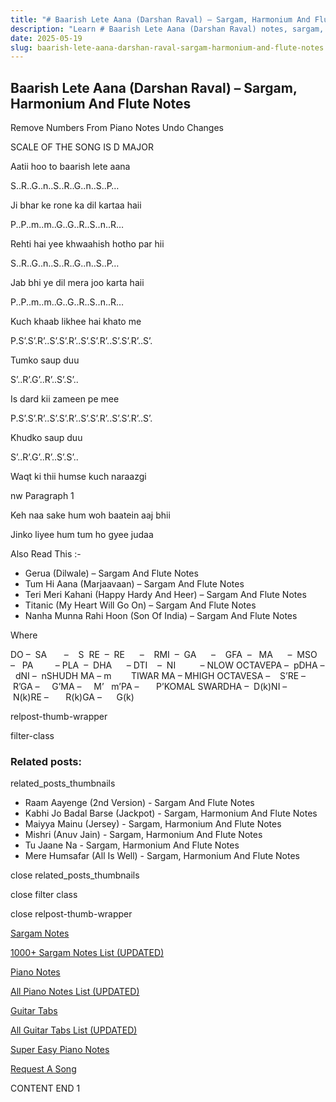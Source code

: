 ```yaml
---
title: "# Baarish Lete Aana (Darshan Raval) – Sargam, Harmonium And Flute Notes"
description: "Learn # Baarish Lete Aana (Darshan Raval) notes, sargam, harmonium notations and flute notes. Easy step-by-step tutorial for beginners."
date: 2025-05-19
slug: baarish-lete-aana-darshan-raval-sargam-harmonium-and-flute-notes
---
```


## Baarish Lete Aana (Darshan Raval) – Sargam, Harmonium And Flute Notes

Remove Numbers From Piano Notes
Undo Changes

SCALE OF THE SONG IS D MAJOR

Aatii hoo to baarish lete aana

S..R..G..n..S..R..G..n..S..P…

Ji bhar ke rone ka dil kartaa haii

P..P..m..m..G..G..R..S..n..R…

Rehti hai yee khwaahish hotho par hii

S..R..G..n..S..R..G..n..S..P…

Jab bhi ye dil mera joo karta haii

P..P..m..m..G..G..R..S..n..R…

Kuch khaab likhee hai khato me

P.S’.S’.R’..S’.S’.R’..S’.S’.R’..S’.S’.R’..S’.

Tumko saup duu

S’..R’.G’..R’..S’.S’..

Is dard kii zameen pe mee

P.S’.S’.R’..S’.S’.R’..S’.S’.R’..S’.S’.R’..S’.

Khudko saup duu

S’..R’.G’..R’..S’.S’..

Waqt ki thii humse kuch naraazgi

nw Paragraph 1

Keh naa sake hum woh baatein aaj bhii

Jinko liyee hum tum ho gyee judaa



Also Read This :-



* Gerua (Dilwale) – Sargam And Flute Notes
* Tum Hi Aana (Marjaavaan) – Sargam And Flute Notes
* Teri Meri Kahani (Happy Hardy And Heer) – Sargam And Flute Notes
* Titanic (My Heart Will Go On) – Sargam And Flute Notes
* Nanha Munna Rahi Hoon (Son Of India) – Sargam And Flute Notes

Where



DO –  SA       –    S  RE  –  RE      –    RMI  –  GA      –    GFA  –   MA      –  MSO  –   PA         – PLA  –  DHA      – DTI    –  NI          – NLOW OCTAVEPA –  pDHA –  dNI –  nSHUDH MA – m        TIWAR MA – MHIGH OCTAVESA –    S’RE –     R’GA –     G’MA –     M’   m’PA –       P’KOMAL SWARDHA –  D(k)NI –       N(k)RE –       R(k)GA –      G(k)



relpost-thumb-wrapper

filter-class

### Related posts:

related_posts_thumbnails

* Raam Aayenge (2nd Version) - Sargam And Flute Notes
* Kabhi Jo Badal Barse (Jackpot) - Sargam, Harmonium And Flute Notes
* Maiyya Mainu (Jersey) - Sargam, Harmonium And Flute Notes
* Mishri (Anuv Jain) - Sargam, Harmonium And Flute Notes
* Tu Jaane Na - Sargam, Harmonium And Flute Notes
* Mere Humsafar (All Is Well) - Sargam, Harmonium And Flute Notes

close related_posts_thumbnails

close filter class

close relpost-thumb-wrapper

[Sargam Notes](https://www.notationsworld.com/sargam-notes.html)

[1000+ Sargam Notes List (UPDATED)](https://www.notationsworld.com/all-songs-list-sargam-notes.html)

[Piano Notes](https://www.notationsworld.com/piano-notes.html)

[All Piano Notes List (UPDATED)](https://www.notationsworld.com/all-songs-list-piano-notes.html)

[Guitar Tabs](https://www.notationsworld.com/guitar-tabs.html)

[All Guitar Tabs List (UPDATED)](https://www.notationsworld.com/all-songs-list-guitar-tabs.html)

[Super Easy Piano Notes](https://studywall.in/)

[Request A Song](https://www.notationsworld.com/request-a-song.html)

CONTENT END 1

